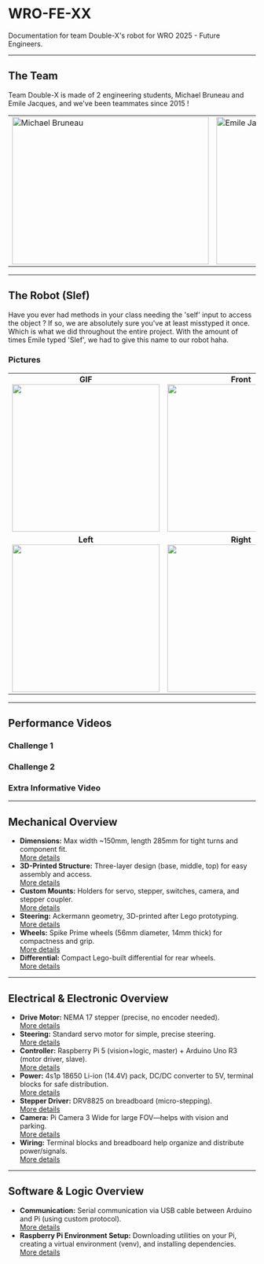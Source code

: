 # WRO-FE-XX
Documentation for team Double-X's robot for WRO 2025 - Future Engineers.

---

## The Team
Team Double-X is made of 2 engineering students, Michael Bruneau and Emile Jacques, and we've been teammates since 2015 !

<table>
  <tr>
    <td><img src="https://github.com/user-attachments/assets/ea431a0c-9627-4ab4-8209-1c5feedf7716" alt="Michael Bruneau" width="400" height="300" /></td>
    <td><img src="https://github.com/user-attachments/assets/7559d462-5953-40f4-a1f0-3e67d9a98dc4" alt="Emile Jacques" width="400" height="300" /></td>
  </tr>
</table>

---

## The Robot (Slef)
Have you ever had methods in your class needing the 'self' input to access the object ? If so, we are absolutely sure you've at least misstyped it once. Which is what we did throughout the entire project. With the amount of times Emile typed 'Slef', we had to give this name to our robot haha.

### Pictures
<table>
  <tr>
    <td align="center"><strong>GIF</strong><br><img src="https://github.com/user-attachments/assets/337494ee-50da-42a9-8c70-eba4d5f09ea6" width="300"></td>
    <td align="center"><strong>Front</strong><br><img src="https://github.com/user-attachments/assets/12b1a72a-31c1-4014-ae77-beca01701ed5" width="300"></td>
    <td align="center"><strong>Back</strong><br><img src="https://github.com/user-attachments/assets/2b4324b6-ba22-49f1-9352-289231809b6f" width="300"></td>
  </tr>
  <tr>
    <td align="center"><strong>Left</strong><br><img src="https://github.com/user-attachments/assets/01253a83-6a24-447f-accd-00e4e879fc58" width="300"></td>
    <td align="center"><strong>Right</strong><br><img src="https://github.com/user-attachments/assets/f753ad2e-17ea-4549-8277-479967388803" width="300"></td>
    <td align="center"><strong>Top</strong><br><img src="https://github.com/user-attachments/assets/e5ef4c23-29e0-4840-b5ed-1ebd6015a973" width="300"></td>
  </tr>
</table>

---

## Performance Videos
### Challenge 1

### Challenge 2

### Extra Informative Video

---

## Mechanical Overview

- **Dimensions:** Max width ~150mm, length 285mm for tight turns and component fit.  
  [More details](mech/README_mech.md#14-dimensions-choice)
- **3D-Printed Structure:** Three-layer design (base, middle, top) for easy assembly and access.  
  [More details](mech/README_mech.md#3-final-3d-printed-structure)
- **Custom Mounts:** Holders for servo, stepper, switches, camera, and stepper coupler.  
  [More details](mech/README_mech.md#4-mounting-and-coupling)
- **Steering:** Ackermann geometry, 3D-printed after Lego prototyping.  
  [More details](mech/README_mech.md#12-steering-system)
- **Wheels:** Spike Prime wheels (56mm diameter, 14mm thick) for compactness and grip.  
  [More details](mech/README_mech.md#11-wheel-choice)
- **Differential:** Compact Lego-built differential for rear wheels.  
  [More details](mech/README_mech.md#13-differential-rear-wheels)

---

## Electrical & Electronic Overview

- **Drive Motor:** NEMA 17 stepper (precise, no encoder needed).  
  [More details](elec/README_elec.md#13-motor-choice)
- **Steering:** Standard servo motor for simple, precise steering.  
  [More details](elec/README_elec.md#14-direction-control--servo-motor)
- **Controller:** Raspberry Pi 5 (vision+logic, master) + Arduino Uno R3 (motor driver, slave).  
  [More details](elec/README_elec.md#21-main-components-choice)
- **Power:** 4s1p 18650 Li-ion (14.4V) pack, DC/DC converter to 5V, terminal blocks for safe distribution.  
  [More details](elec/README_elec.md#21-main-components-choice)
- **Stepper Driver:** DRV8825 on breadboard (micro-stepping).  
  [More details](elec/README_elec.md#21-main-components-choice)
- **Camera:** Pi Camera 3 Wide for large FOV—helps with vision and parking.  
  [More details](elec/README_elec.md#21-main-components-choice)
- **Wiring:** Terminal blocks and breadboard help organize and distribute power/signals.  
  [More details](elec/README_elec.md#3-wiring-and-distribution)

---

## Software & Logic Overview

- **Communication:** Serial communication via USB cable between Arduino and Pi (using custom protocol).\
  [More details](code/communication_draft.md)
- **Raspberry Pi Environment Setup:** Downloading utilities on your Pi, creating a virtual environment (venv), and installing dependencies.\
  [More details](code/raspberry_pi_setup.md)
